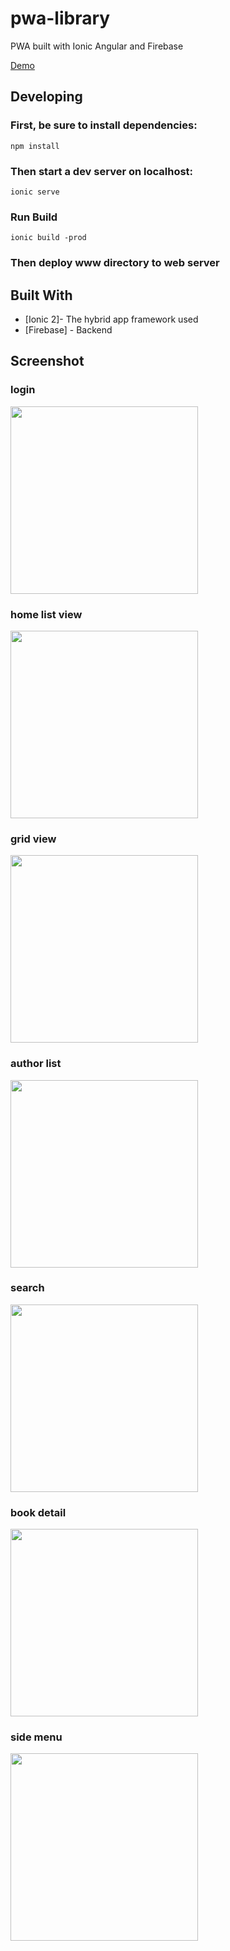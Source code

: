 # pwa-library
PWA built with Ionic Angular and Firebase

[Demo](https://sample-32c3d.firebaseapp.com/)

## Developing

### First, be sure to install dependencies:

```
npm install 
```

### Then start a dev server on localhost:

```
ionic serve 
```

### Run Build

```
ionic build -prod
```

### Then deploy www directory to web server



## Built With

* [Ionic 2]- The hybrid app framework used
* [Firebase] - Backend


## Screenshot

### login
<img src="https://github.com/chenlitchian/pwa-library/blob/master/screenshot/1.png" width="300">

### home list view
<img src="https://github.com/chenlitchian/pwa-library/blob/master/screenshot/2.png" width="300">

### grid view
<img src="https://github.com/chenlitchian/pwa-library/blob/master/screenshot/3.png" width="300">

### author list
<img src="https://github.com/chenlitchian/pwa-library/blob/master/screenshot/4.png" width="300">

###  search
<img src="https://github.com/chenlitchian/pwa-library/blob/master/screenshot/5.png" width="300">

### book detail
<img src="https://github.com/chenlitchian/pwa-library/blob/master/screenshot/6.png" width="300">

### side menu
<img src="https://github.com/chenlitchian/pwa-library/blob/master/screenshot/7.png" width="300">



